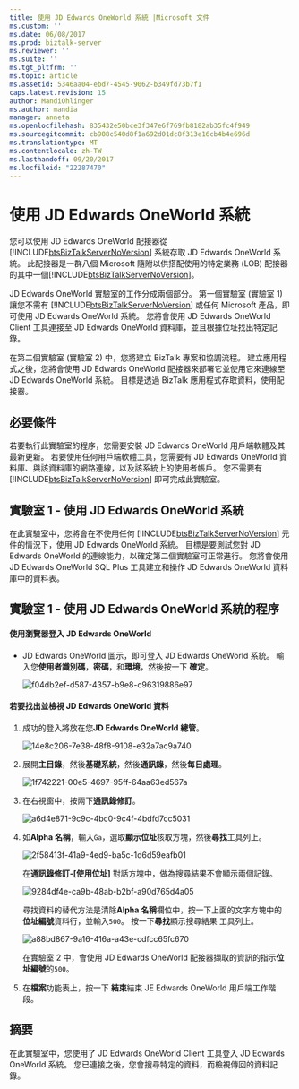 ```yaml
---
title: 使用 JD Edwards OneWorld 系統 |Microsoft 文件
ms.custom: ''
ms.date: 06/08/2017
ms.prod: biztalk-server
ms.reviewer: ''
ms.suite: ''
ms.tgt_pltfrm: ''
ms.topic: article
ms.assetid: 5346aa04-ebd7-4545-9062-b349fd73b7f1
caps.latest.revision: 15
author: MandiOhlinger
ms.author: mandia
manager: anneta
ms.openlocfilehash: 835432e50bce3f347e6f769fb8182ab35fc4f949
ms.sourcegitcommit: cb908c540d8f1a692d01dc8f313e16cb4b4e696d
ms.translationtype: MT
ms.contentlocale: zh-TW
ms.lasthandoff: 09/20/2017
ms.locfileid: "22287470"
---
```

# <a name="using-a-jd-edwards-oneworld-system"></a>使用 JD Edwards OneWorld 系統
您可以使用 JD Edwards OneWorld 配接器從 [!INCLUDE[btsBizTalkServerNoVersion](../includes/btsbiztalkservernoversion-md.md)] 系統存取 JD Edwards OneWorld 系統。 此配接器是一群八個 Microsoft 隨附以供搭配使用的特定業務 (LOB) 配接器的其中一個[!INCLUDE[btsBizTalkServerNoVersion](../includes/btsbiztalkservernoversion-md.md)]。  
  
 JD Edwards OneWorld 實驗室的工作分成兩個部分。 第一個實驗室 (實驗室 1) 讓您不需有 [!INCLUDE[btsBizTalkServerNoVersion](../includes/btsbiztalkservernoversion-md.md)] 或任何 Microsoft 產品，即可使用 JD Edwards OneWorld 系統。 您將會使用 JD Edwards OneWorld Client 工具連接至 JD Edwards OneWorld 資料庫，並且根據位址找出特定記錄。  
  
 在第二個實驗室 (實驗室 2) 中，您將建立 BizTalk 專案和協調流程。 建立應用程式之後，您將會使用 JD Edwards OneWorld 配接器來部署它並使用它來連線至 JD Edwards OneWorld 系統。 目標是透過 BizTalk 應用程式存取資料，使用配接器。  
  
## <a name="prerequisites"></a>必要條件  
 若要執行此實驗室的程序，您需要安裝 JD Edwards OneWorld 用戶端軟體及其最新更新。 若要使用任何用戶端軟體工具，您需要有 JD Edwards OneWorld 資料庫、與該資料庫的網路連線，以及該系統上的使用者帳戶。 您不需要有 [!INCLUDE[btsBizTalkServerNoVersion](../includes/btsbiztalkservernoversion-md.md)] 即可完成此實驗室。  
  
## <a name="lab-1---using-a-jd-edwards-oneworld-system"></a>實驗室 1 - 使用 JD Edwards OneWorld 系統  
 在此實驗室中，您將會在不使用任何 [!INCLUDE[btsBizTalkServerNoVersion](../includes/btsbiztalkservernoversion-md.md)] 元件的情況下，使用 JD Edwards OneWorld 系統。 目標是要測試您對 JD Edwards OneWorld 的連線能力，以確定第二個實驗室可正常進行。 您將會使用 JD Edwards OneWorld SQL Plus 工具建立和操作 JD Edwards OneWorld 資料庫中的資料表。  
  
## <a name="procedures-for-lab-1---using-a-jd-edwards-oneworld-system"></a>實驗室 1 - 使用 JD Edwards OneWorld 系統的程序  
  
#### <a name="to-log-on-to-jd-edwards-oneworld-by-using-a-browser"></a>使用瀏覽器登入 JD Edwards OneWorld  
  
-   JD Edwards OneWorld 圖示，即可登入 JD Edwards OneWorld 系統。 輸入您**使用者識別碼**，**密碼**，和**環境**，然後按一下 **確定**。  
  
     ![](../core/media/f04db2ef-d587-4357-b9e8-c96319886e97.gif "f04db2ef-d587-4357-b9e8-c96319886e97")  
  
#### <a name="to-locate-and-view-jd-edwards-oneworld-data"></a>若要找出並檢視 JD Edwards OneWorld 資料  
  
1.  成功的登入將放在您**JD Edwards OneWorld 總管**。  
  
     ![](../core/media/14e8c206-7e38-48f8-9108-e32a7ac9a740.gif "14e8c206-7e38-48f8-9108-e32a7ac9a740")  
  
2.  展開**主目錄**，然後**基礎系統**，然後**通訊錄**，然後**每日處理**。  
  
     ![](../core/media/1f742221-00e5-4697-95ff-64aa63ed567a.gif "1f742221-00e5-4697-95ff-64aa63ed567a")  
  
3.  在右視窗中，按兩下**通訊錄修訂**。  
  
     ![](../core/media/a6d4e871-9c9c-4bc0-9c4f-4bdfd7cc5031.gif "a6d4e871-9c9c-4bc0-9c4f-4bdfd7cc5031")  
  
4.  如**Alpha 名稱**，輸入`Ga`，選取**顯示位址**核取方塊，然後**尋找**工具列上。  
  
     ![](../core/media/2f58413f-41a9-4ed9-ba5c-1d6d59eafb01.gif "2f58413f-41a9-4ed9-ba5c-1d6d59eafb01")  
  
     在**通訊錄修訂-[使用位址]** 對話方塊中，做為搜尋結果不會顯示兩個記錄。  
  
     ![](../core/media/9284df4e-ca9b-48ab-b2bf-a90d765d4a05.gif "9284df4e-ca9b-48ab-b2bf-a90d765d4a05")  
  
     尋找資料的替代方法是清除**Alpha 名稱**欄位中，按一下上面的文字方塊中的 **位址編號**資料行，並輸入`500`。 按一下**尋找**顯示搜尋結果 工具列上。  
  
     ![](../core/media/a88bd867-9a16-416a-a43e-cdfcc65fc670.gif "a88bd867-9a16-416a-a43e-cdfcc65fc670")  
  
     在實驗室 2 中，會使用 JD Edwards OneWorld 配接器擷取的資訊的指示**位址編號**的`500`。  
  
5.  在**檔案**功能表上，按一下 **結束**結束 JE Edwards OneWorld 用戶端工作階段。  
  
## <a name="summary"></a>摘要  
 在此實驗室中，您使用了 JD Edwards OneWorld Client 工具登入 JD Edwards OneWorld 系統。 您已連接之後，您會搜尋特定的資料，而檢視傳回的資料記錄。